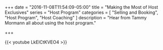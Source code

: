 +++
date = "2016-11-08T11:54:09-05:00"
title = "Making the Most of Host Exclusives"
series = "Host Program"
categories = [
  "Selling and Booking",
  "Host Program",
  "Host Coaching"
]
description = "Hear from Tammy Mormann all about using the host program."

+++

{{< youtube LkEICtKVEO4 >}}
